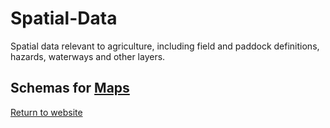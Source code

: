 # Spatial-Data

Spatial data relevant to agriculture, including field and paddock definitions, hazards, waterways and other layers.

## Schemas for [Maps](Maps/README.MD)

[Return to website](https://www.datalinker.org/schemas)
